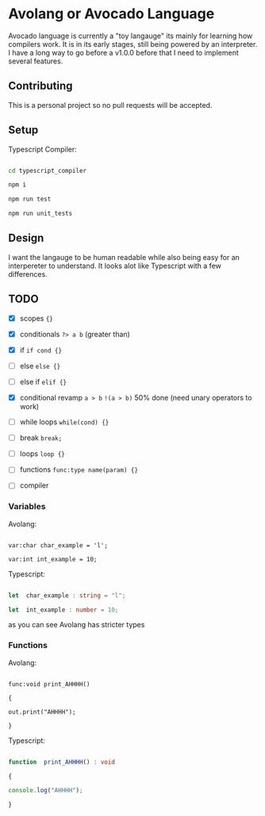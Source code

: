 
# Avolang or Avocado Language

Avocado language is currently a "toy langauge" its mainly for learning how compilers work. It is in its early stages, still being powered by an interpreter. I have a long way to go before a v1.0.0 before that I need to implement several features.

## Contributing

This is a personal project so no pull requests will be accepted.

## Setup

Typescript Compiler:

```bash

cd typescript_compiler

npm i

npm run test

npm run unit_tests

```

## Design

I want the langauge to be human readable while also being easy for an interpereter to understand. It looks alot like Typescript with a few differences.

  

## TODO

- [x] scopes ```{}```

- [x] conditionals ```?> a b``` (greater than)

- [x] if ```if cond {}```

- [ ] else ```else {}```

- [ ] else if ```elif {}```

- [x] conditional revamp ```a > b``` ```!(a > b)``` 50% done (need unary operators to work)

- [ ] while loops ```while(cond) {}```

- [ ] break ```break;```

- [ ] loops ```loop {}```

- [ ] functions ```func:type name(param) {}```

- [ ] compiler

  

### Variables

Avolang:

```

var:char char_example = 'l';

var:int int_example = 10;

```

Typescript:

```ts

let  char_example : string = "l";

let  int_example : number = 10;

```

as you can see Avolang has stricter types

### Functions

Avolang:

```

func:void print_AHHHH()

{

out.print("AHHHH");

}

```

Typescript:

```ts

function  print_AHHHH() : void

{

console.log("AHHHH");

}

```


